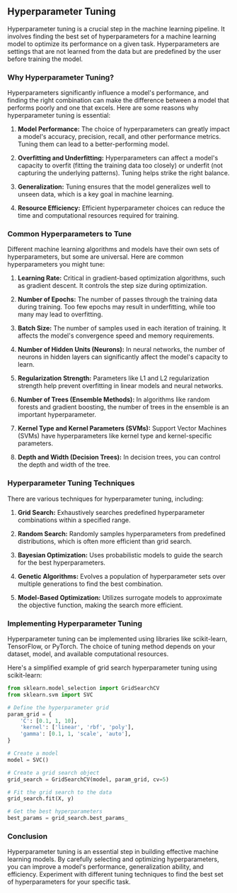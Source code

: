 ## Hyperparameter Tuning
Hyperparameter tuning is a crucial step in the machine learning pipeline. It involves finding the best set of hyperparameters for a machine learning model to optimize its performance on a given task. Hyperparameters are settings that are not learned from the data but are predefined by the user before training the model.

### Why Hyperparameter Tuning?
Hyperparameters significantly influence a model's performance, and finding the right combination can make the difference between a model that performs poorly and one that excels. Here are some reasons why hyperparameter tuning is essential:

1. **Model Performance:** The choice of hyperparameters can greatly impact a model's accuracy, precision, recall, and other performance metrics. Tuning them can lead to a better-performing model.

2. **Overfitting and Underfitting:** Hyperparameters can affect a model's capacity to overfit (fitting the training data too closely) or underfit (not capturing the underlying patterns). Tuning helps strike the right balance.

3. **Generalization:** Tuning ensures that the model generalizes well to unseen data, which is a key goal in machine learning.

4. **Resource Efficiency:** Efficient hyperparameter choices can reduce the time and computational resources required for training.

### Common Hyperparameters to Tune
Different machine learning algorithms and models have their own sets of hyperparameters, but some are universal. Here are common hyperparameters you might tune:

1. **Learning Rate:** Critical in gradient-based optimization algorithms, such as gradient descent. It controls the step size during optimization.

2. **Number of Epochs:** The number of passes through the training data during training. Too few epochs may result in underfitting, while too many may lead to overfitting.

3. **Batch Size:** The number of samples used in each iteration of training. It affects the model's convergence speed and memory requirements.

4. **Number of Hidden Units (Neurons):** In neural networks, the number of neurons in hidden layers can significantly affect the model's capacity to learn.

5. **Regularization Strength:** Parameters like L1 and L2 regularization strength help prevent overfitting in linear models and neural networks.

6. **Number of Trees (Ensemble Methods):** In algorithms like random forests and gradient boosting, the number of trees in the ensemble is an important hyperparameter.

7. **Kernel Type and Kernel Parameters (SVMs):** Support Vector Machines (SVMs) have hyperparameters like kernel type and kernel-specific parameters.

8. **Depth and Width (Decision Trees):** In decision trees, you can control the depth and width of the tree.

### Hyperparameter Tuning Techniques
There are various techniques for hyperparameter tuning, including:

1. **Grid Search:** Exhaustively searches predefined hyperparameter combinations within a specified range.

2. **Random Search:** Randomly samples hyperparameters from predefined distributions, which is often more efficient than grid search.

3. **Bayesian Optimization:** Uses probabilistic models to guide the search for the best hyperparameters.

4. **Genetic Algorithms:** Evolves a population of hyperparameter sets over multiple generations to find the best combination.

5. **Model-Based Optimization:** Utilizes surrogate models to approximate the objective function, making the search more efficient.

### Implementing Hyperparameter Tuning
Hyperparameter tuning can be implemented using libraries like scikit-learn, TensorFlow, or PyTorch. The choice of tuning method depends on your dataset, model, and available computational resources.

Here's a simplified example of grid search hyperparameter tuning using scikit-learn:

```python
from sklearn.model_selection import GridSearchCV
from sklearn.svm import SVC

# Define the hyperparameter grid
param_grid = {
    'C': [0.1, 1, 10],
    'kernel': ['linear', 'rbf', 'poly'],
    'gamma': [0.1, 1, 'scale', 'auto'],
}

# Create a model
model = SVC()

# Create a grid search object
grid_search = GridSearchCV(model, param_grid, cv=5)

# Fit the grid search to the data
grid_search.fit(X, y)

# Get the best hyperparameters
best_params = grid_search.best_params_

```

### Conclusion
Hyperparameter tuning is an essential step in building effective machine learning models. By carefully selecting and optimizing hyperparameters, you can improve a model's performance, generalization ability, and efficiency. Experiment with different tuning techniques to find the best set of hyperparameters for your specific task.
